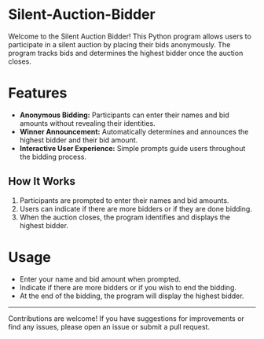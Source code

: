 # Silent-Auction-Bidder
Welcome to the Silent Auction Bidder!  This Python program allows users to participate in a silent auction by placing their bids anonymously. The program tracks bids and determines the highest bidder once the auction closes.

# Features

- **Anonymous Bidding:** Participants can enter their names and bid amounts without revealing their identities.
- **Winner Announcement:** Automatically determines and announces the highest bidder and their bid amount.
- **Interactive User Experience:** Simple prompts guide users throughout the bidding process.

## How It Works

1. Participants are prompted to enter their names and bid amounts.
2. Users can indicate if there are more bidders or if they are done bidding.
3. When the auction closes, the program identifies and displays the highest bidder.

# Usage
* Enter your name and bid amount when prompted.
* Indicate if there are more bidders or if you wish to end the bidding.
* At the end of the bidding, the program will display the highest bidder.

---
Contributions are welcome! If you have suggestions for improvements or find any issues, please open an issue or submit a pull request.

